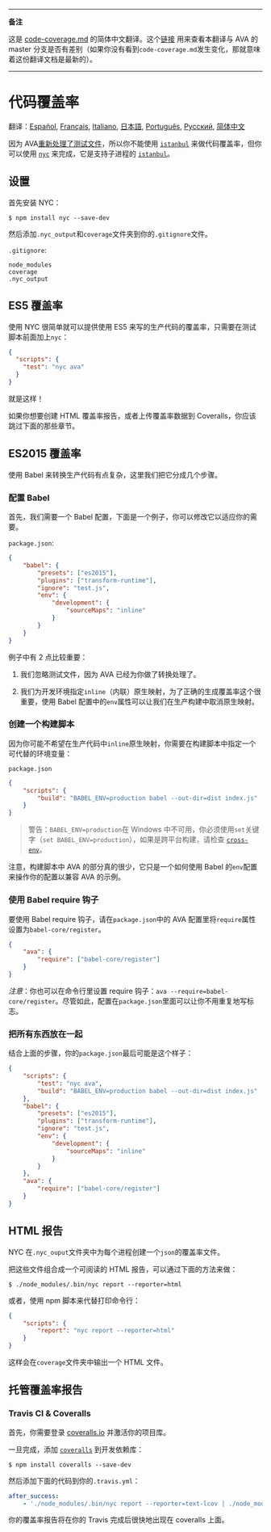 ___
**备注**

这是 [code-coverage.md](https://github.com/avajs/ava/blob/main/docs/recipes/code-coverage.md) 的简体中文翻译。这个[链接](https://github.com/avajs/ava/compare/1868204c1901f45b4f66a520ef6486fdd71fe1d2...main#diff-b3aa0c81a407f54f636a1cf5a619a4a6) 用来查看本翻译与 AVA 的 master 分支是否有差别（如果你没有看到`code-coverage.md`发生变化，那就意味着这份翻译文档是最新的）。
___

# 代码覆盖率

翻译：[Español](https://github.com/avajs/ava-docs/blob/main/es_ES/docs/recipes/code-coverage.md), [Français](https://github.com/avajs/ava-docs/blob/main/fr_FR/docs/recipes/code-coverage.md), [Italiano](https://github.com/avajs/ava-docs/blob/main/it_IT/docs/recipes/code-coverage.md), [日本語](https://github.com/avajs/ava-docs/blob/main/ja_JP/docs/recipes/code-coverage.md), [Português](https://github.com/avajs/ava-docs/blob/main/pt_BR/docs/recipes/code-coverage.md), [Русский](https://github.com/avajs/ava-docs/blob/main/ru_RU/docs/recipes/code-coverage.md), [简体中文](https://github.com/avajs/ava-docs/blob/main/zh_CN/docs/recipes/code-coverage.md)


因为 AVA[重新处理了测试文件][process-isolation]，所以你不能使用 [`istanbul`] 来做代码覆盖率，但你可以使用 [`nyc`] 来完成，它是支持子进程的 [`istanbul`]。

## 设置

首先安装 NYC：

```
$ npm install nyc --save-dev
```

然后添加`.nyc_output`和`coverage`文件夹到你的`.gitignore`文件。

`.gitignore`:

```
node_modules
coverage
.nyc_output
```

## ES5 覆盖率

使用 NYC 很简单就可以提供使用 ES5 来写的生产代码的覆盖率，只需要在测试脚本前面加上`nyc`：

```json
{
  "scripts": {
    "test": "nyc ava"
  }
}
```

就是这样！

如果你想要创建 HTML 覆盖率报告，或者上传覆盖率数据到 Coveralls，你应该跳过下面的那些章节。

## ES2015 覆盖率

使用 Babel 来转换生产代码有点复杂，这里我们把它分成几个步骤。

### 配置 Babel

首先，我们需要一个 Babel 配置，下面是一个例子，你可以修改它以适应你的需要。

`package.json`:
```json
{
    "babel": {
        "presets": ["es2015"],
        "plugins": ["transform-runtime"],
        "ignore": "test.js",
        "env": {
            "development": {
                "sourceMaps": "inline"
            }
        }
    }
}
```

例子中有 2 点比较重要：

1. 我们忽略测试文件，因为 AVA 已经为你做了转换处理了。

2. 我们为开发环境指定`inline`（内联）原生映射，为了正确的生成覆盖率这个很重要，使用 Babel 配置中的`env`属性可以让我们在生产构建中取消原生映射。


### 创建一个构建脚本

因为你可能不希望在生产代码中`inline`原生映射，你需要在构建脚本中指定一个可代替的环境变量：

`package.json`

```json
{
    "scripts": {
        "build": "BABEL_ENV=production babel --out-dir=dist index.js"
    }
}
```

> 警告：`BABEL_ENV=production`在 Windows 中不可用，你必须使用`set`关键字（`set BABEL_ENV=production`），如果是跨平台构建，请检查 [`cross-env`]。

注意，构建脚本中 AVA 的部分真的很少，它只是一个如何使用 Babel 的`env`配置来操作你的配置以兼容 AVA 的示例。

### 使用 Babel require 钩子

要使用 Babel require 钩子，请在`package.json`中的 AVA 配置里将`require`属性设置为`babel-core/register`。

```json
{
    "ava": {
        "require": ["babel-core/register"]
    }
}
```

*注意*：你也可以在命令行里设置 require 钩子：`ava --require=babel-core/register`。尽管如此，配置在`package.json`里面可以让你不用重复地写标志。

### 把所有东西放在一起

结合上面的步骤，你的`package.json`最后可能是这个样子：

```json
{
    "scripts": {
        "test": "nyc ava",
        "build": "BABEL_ENV=production babel --out-dir=dist index.js"
    },
    "babel": {
        "presets": ["es2015"],
        "plugins": ["transform-runtime"],
        "ignore": "test.js",
        "env": {
            "development": {
                "sourceMaps": "inline"
            }
        }
    },
    "ava": {
        "require": ["babel-core/register"]
    }
}
```


## HTML 报告

NYC 在`.nyc_ouput`文件夹中为每个进程创建一个`json`的覆盖率文件。

把这些文件组合成一个可阅读的 HTML 报告，可以通过下面的方法来做：

```
$ ./node_modules/.bin/nyc report --reporter=html
```

或者，使用 npm 脚本来代替打印命令行：

```json
{
    "scripts": {
        "report": "nyc report --reporter=html"
    }
}
```

这样会在`coverage`文件夹中输出一个 HTML 文件。


## 托管覆盖率报告

### Travis CI & Coveralls

首先，你需要登录 [coveralls.io] 并激活你的项目库。

一旦完成，添加 [`coveralls`] 到开发依赖库：

```
$ npm install coveralls --save-dev
```

然后添加下面的代码到你的`.travis.yml`：

```yaml
after_success:
    - './node_modules/.bin/nyc report --reporter=text-lcov | ./node_modules/.bin/coveralls'
```

你的覆盖率报告将在你的 Travis 完成后很快地出现在 coveralls 上面。

[`babel`]:      https://github.com/babel/babel
[coveralls.io]: https://coveralls.io
[`coveralls`]:  https://github.com/nickmerwin/node-coveralls
[`cross-env`]:  https://github.com/kentcdodds/cross-env
[process-isolation]: https://github.com/avajs/ava-docs/blob/main/zh_CN/readme.md#隔离进程
[`istanbul`]:   https://github.com/gotwarlost/istanbul
[`nyc`]:        https://github.com/bcoe/nyc
